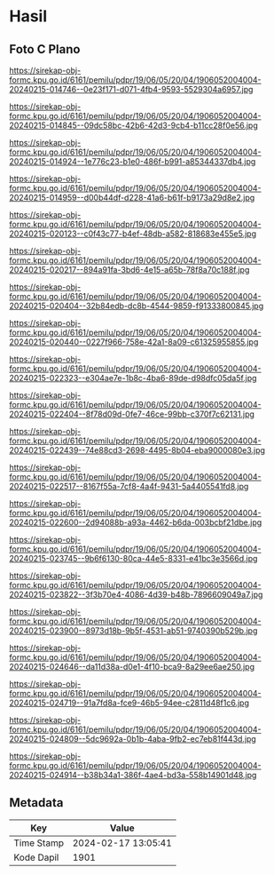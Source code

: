 # Hasil

## Foto C Plano

https://sirekap-obj-formc.kpu.go.id/6161/pemilu/pdpr/19/06/05/20/04/1906052004004-20240215-014746--0e23f171-d071-4fb4-9593-5529304a6957.jpg

https://sirekap-obj-formc.kpu.go.id/6161/pemilu/pdpr/19/06/05/20/04/1906052004004-20240215-014845--09dc58bc-42b6-42d3-9cb4-b11cc28f0e56.jpg

https://sirekap-obj-formc.kpu.go.id/6161/pemilu/pdpr/19/06/05/20/04/1906052004004-20240215-014924--1e776c23-b1e0-486f-b991-a85344337db4.jpg

https://sirekap-obj-formc.kpu.go.id/6161/pemilu/pdpr/19/06/05/20/04/1906052004004-20240215-014959--d00b44df-d228-41a6-b61f-b9173a29d8e2.jpg

https://sirekap-obj-formc.kpu.go.id/6161/pemilu/pdpr/19/06/05/20/04/1906052004004-20240215-020123--c0f43c77-b4ef-48db-a582-818683e455e5.jpg

https://sirekap-obj-formc.kpu.go.id/6161/pemilu/pdpr/19/06/05/20/04/1906052004004-20240215-020217--894a91fa-3bd6-4e15-a65b-78f8a70c188f.jpg

https://sirekap-obj-formc.kpu.go.id/6161/pemilu/pdpr/19/06/05/20/04/1906052004004-20240215-020404--32b84edb-dc8b-4544-9859-f91333800845.jpg

https://sirekap-obj-formc.kpu.go.id/6161/pemilu/pdpr/19/06/05/20/04/1906052004004-20240215-020440--0227f966-758e-42a1-8a09-c61325955855.jpg

https://sirekap-obj-formc.kpu.go.id/6161/pemilu/pdpr/19/06/05/20/04/1906052004004-20240215-022323--e304ae7e-1b8c-4ba6-89de-d98dfc05da5f.jpg

https://sirekap-obj-formc.kpu.go.id/6161/pemilu/pdpr/19/06/05/20/04/1906052004004-20240215-022404--8f78d09d-0fe7-46ce-99bb-c370f7c62131.jpg

https://sirekap-obj-formc.kpu.go.id/6161/pemilu/pdpr/19/06/05/20/04/1906052004004-20240215-022439--74e88cd3-2698-4495-8b04-eba9000080e3.jpg

https://sirekap-obj-formc.kpu.go.id/6161/pemilu/pdpr/19/06/05/20/04/1906052004004-20240215-022517--8167f55a-7cf8-4a4f-9431-5a4405541fd8.jpg

https://sirekap-obj-formc.kpu.go.id/6161/pemilu/pdpr/19/06/05/20/04/1906052004004-20240215-022600--2d94088b-a93a-4462-b6da-003bcbf21dbe.jpg

https://sirekap-obj-formc.kpu.go.id/6161/pemilu/pdpr/19/06/05/20/04/1906052004004-20240215-023745--9b6f6130-80ca-44e5-8331-e41bc3e3566d.jpg

https://sirekap-obj-formc.kpu.go.id/6161/pemilu/pdpr/19/06/05/20/04/1906052004004-20240215-023822--3f3b70e4-4086-4d39-b48b-7896609049a7.jpg

https://sirekap-obj-formc.kpu.go.id/6161/pemilu/pdpr/19/06/05/20/04/1906052004004-20240215-023900--8973d18b-9b5f-4531-ab51-9740390b529b.jpg

https://sirekap-obj-formc.kpu.go.id/6161/pemilu/pdpr/19/06/05/20/04/1906052004004-20240215-024646--da11d38a-d0e1-4f10-bca9-8a29ee6ae250.jpg

https://sirekap-obj-formc.kpu.go.id/6161/pemilu/pdpr/19/06/05/20/04/1906052004004-20240215-024719--91a7fd8a-fce9-46b5-94ee-c2811d48f1c6.jpg

https://sirekap-obj-formc.kpu.go.id/6161/pemilu/pdpr/19/06/05/20/04/1906052004004-20240215-024809--5dc9692a-0b1b-4aba-9fb2-ec7eb81f443d.jpg

https://sirekap-obj-formc.kpu.go.id/6161/pemilu/pdpr/19/06/05/20/04/1906052004004-20240215-024914--b38b34a1-386f-4ae4-bd3a-558b14901d48.jpg


## Metadata

| Key        | Value               |
| ---------- | ------------------- |
| Time Stamp | 2024-02-17 13:05:41 |
| Kode Dapil | 1901                |



